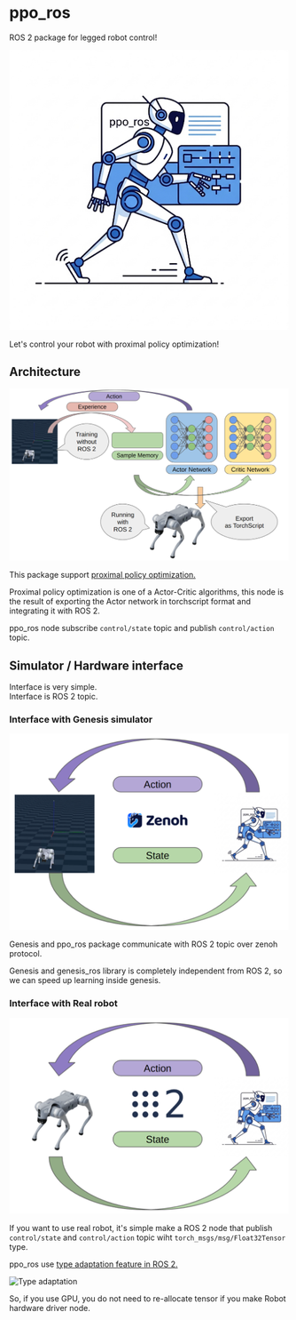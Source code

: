 # ppo_ros

ROS 2 package for legged robot control!

![ppo_ros](images/icon.png "Icon")

Let's control your robot with proximal policy optimization!

## Architecture

![Architecture](images/architecture.png "architecture")

This package support [proximal policy optimization.](https://arxiv.org/pdf/1707.06347)

Proximal policy optimization is one of a Actor-Critic algorithms, this node is the result of exporting the Actor network in torchscript format and integrating it with ROS 2.

ppo_ros node subscribe `control/state` topic and publish `control/action` topic.

## Simulator / Hardware interface

Interface is very simple.  
Interface is ROS 2 topic.

### Interface with Genesis simulator

![With Genesis](images/with_genesis.png "with genesis")

Genesis and ppo_ros package communicate with ROS 2 topic over zenoh protocol.  

Genesis and genesis_ros library is completely independent from ROS 2, so we can speed up learning inside genesis.

### Interface with Real robot

![With Robot](images/with_robot.png "with robot")

If you want to use real robot, it's simple make a ROS 2 node that publish `control/state` and `control/action` topic wiht `torch_msgs/msg/Float32Tensor` type.

ppo_ros use [type adaptation feature in ROS 2.](https://developer.nvidia.com/blog/improve-perception-performance-for-ros-2-applications-with-nvidia-isaac-transport-for-ros/)

![Type adaptation](https://developer-blogs.nvidia.com/ja-jp/wp-content/uploads/sites/6/2022/06/image5-1.gif "Type adaptation")

So, if you use GPU, you do not need to re-allocate tensor if you make Robot hardware driver node.
